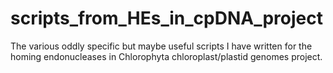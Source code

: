 # scripts_from_HEs_in_cpDNA_project
The various oddly specific but maybe useful scripts I have written for the homing endonucleases in Chlorophyta chloroplast/plastid genomes project.
